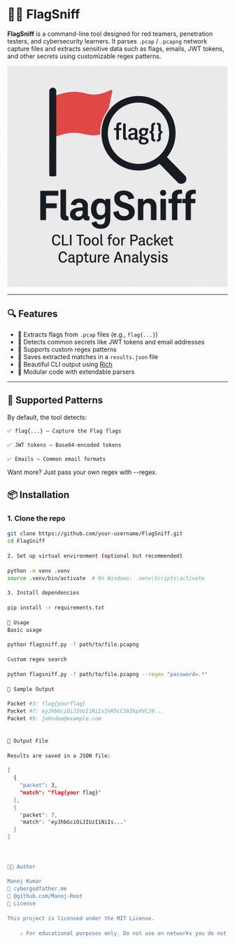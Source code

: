 # 🏴‍☠️ FlagSniff

**FlagSniff** is a command-line tool designed for red teamers, penetration testers, and cybersecurity learners. It parses `.pcap` / `.pcapng` network capture files and extracts sensitive data such as flags, emails, JWT tokens, and other secrets using customizable regex patterns.

![FlagSniff CLI](Images/logo.png)

---

## 🔍 Features

- 📡 Extracts flags from `.pcap` files (e.g., `flag{...}`)
- 📧 Detects common secrets like JWT tokens and email addresses
- 🎯 Supports custom regex patterns
- 📁 Saves extracted matches in a `results.json` file
- 🎨 Beautiful CLI output using [Rich](https://github.com/Textualize/rich)
- 🧩 Modular code with extendable parsers

---

## 🧠 Supported Patterns

By default, the tool detects:

    ✅ flag{...} – Capture the Flag flags

    ✅ JWT tokens – Base64-encoded tokens

    ✅ Emails – Common email formats

Want more? Just pass your own regex with --regex.

## 📦 Installation

### 1. Clone the repo

```bash
git clone https://github.com/your-username/FlagSniff.git
cd FlagSniff

2. Set up virtual environment (optional but recommended)

python -m venv .venv
source .venv/bin/activate  # On Windows: .venv\Scripts\activate

3. Install dependencies

pip install -r requirements.txt

🚀 Usage
Basic usage

python flagsniff.py -f path/to/file.pcapng

Custom regex search

python flagsniff.py -f path/to/file.pcapng --regex "password=.*"

🧪 Sample Output

Packet #3: flag{yourflag}
Packet #7: eyJhbGciOiJIUzI1NiIsInR5cCI6IkpXVCJ9...
Packet #9: johndoe@example.com


📂 Output File

Results are saved in a JSON file:

[
  {
    "packet": 3,
    "match": "flag{your flag}"
  },
  {
    "packet": 7,
    "match": "eyJhbGciOiJIUzI1NiIs..."
  }
]



👨‍💻 Author

Manoj Kumar 
💼 cybergodfather.me
🐙 @github.com/Manoj-Root
📜 License

This project is licensed under the MIT License.

    ⚠️ For educational purposes only. Do not use on networks you do not own or have permission to test.
